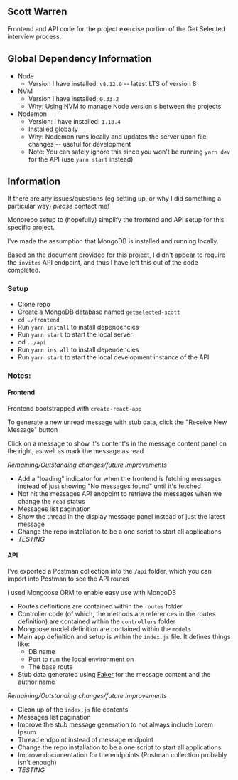 ## Scott Warren

Frontend and API code for the project exercise portion of the Get Selected interview process.

## Global Dependency Information

* Node
  * Version I have installed: `v8.12.0` -- latest LTS of version 8
* NVM
  * Version I have installed: `0.33.2`
  * Why: Using NVM to manage Node version's between the projects
* Nodemon
  * Version: I have installed: `1.18.4`
  * Installed globally
  * Why: Nodemon runs locally and updates the server upon file changes -- useful for development
  * Note: You can safely ignore this since you won't be running `yarn dev` for the API (use `yarn start` instead)

## Information

If there are any issues/questions (eg setting up, or why I did something a particular way) _please_ contact me!

Monorepo setup to (hopefully) simplify the frontend and API setup for this specific project.

I've made the assumption that MongoDB is installed and running locally.

Based on the document provided for this project, I didn't appear to require the `invites` API endpoint, and thus I have left this out of the code completed.

### Setup

* Clone repo
* Create a MongoDB database named `getselected-scott`
* `cd ./frontend`
* Run `yarn install` to install dependencies
* Run `yarn start` to start the local server
* cd `../api`
* Run `yarn install` to install dependencies
* Run `yarn start` to start the local development instance of the API

### Notes:

#### Frontend

Frontend bootstrapped with `create-react-app`

To generate a new unread message with stub data, click the "Receive New Message" button

Click on a message to show it's content's in the message content panel on the right, as well as mark the message as read


*Remaining/Outstanding changes/future improvements*

 * Add a "loading" indicator for when the frontend is fetching messages instead of just showing "No messages found" until it's fetched
 * Not hit the messages API endpoint to retrieve the messages when we change the `read` status
 * Messages list pagination
 * Show the thread in the display message panel instead of just the latest message
 * Change the repo installation to be a one script to start all applications
 * _TESTING_

#### API

I've exported a Postman collection into the `/api` folder, which you can import into Postman to see the API routes

I used Mongoose ORM to enable easy use with MongoDB

* Routes definitions are contained within the `routes` folder
* Controller code (of which, the methods are references in the routes definition) are contained within the `controllers` folder
* Mongoose model definition are contained within the `models`
* Main app definition and setup is within the `index.js` file. It defines things like:
  * DB name
  * Port to run the local environment on
  * The base route
* Stub data generated using [Faker](https://github.com/marak/Faker.js/) for the message content and the author name

*Remaining/Outstanding changes/future improvements*
 * Clean up of the `index.js` file contents
 * Messages list pagination
 * Improve the stub message generation to not always include Lorem Ipsum
 * Thread endpoint instead of message endpoint
 * Change the repo installation to be a one script to start all applications
 * Improve documentation for the endpoints (Postman collection probably isn't enough)
 * _TESTING_